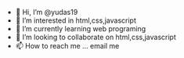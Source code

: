 - 👋 Hi, I’m @yudas19
- 👀 I’m interested in html,css,javascript
- 🌱 I’m currently learning web programing
- 💞️ I’m looking to collaborate on html,css,javascript
- 📫 How to reach me ... email me 

<!---
yudas19/yudas19 is a ✨ special ✨ repository because its `README.md` (this file) appears on your GitHub profile.
You can click the Preview link to take a look at your changes.
--->
